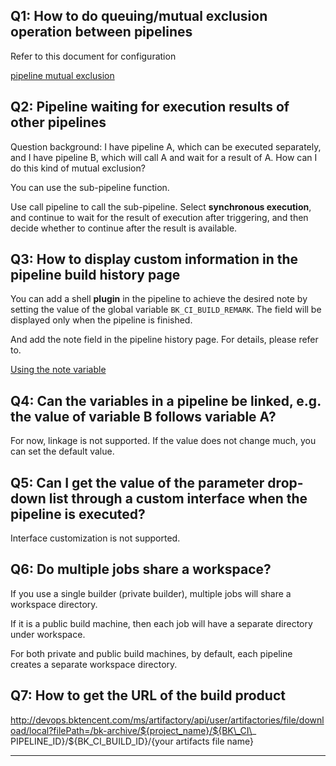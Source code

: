 ## Q1: How to do queuing/mutual exclusion operation between pipelines

Refer to this document for configuration

[pipeline mutual exclusion](../../../tutorials/scene/pipeline-exclusion-queue)



## Q2: Pipeline waiting for execution results of other pipelines

Question background: I have pipeline A, which can be executed separately, and I have pipeline B, which will call A and wait for a result of A. How can I do this kind of mutual exclusion?

You can use the sub-pipeline function.

Use call pipeline to call the sub-pipeline. Select **synchronous execution**, and continue to wait for the result of execution after triggering, and then decide whether to continue after the result is available.



## Q3: How to display custom information in the pipeline build history page

You can add a shell **plugin** in the pipeline to achieve the desired note by setting the value of the global variable `BK_CI_BUILD_REMARK`. The field will be displayed only when the pipeline is finished.

And add the note field in the pipeline history page. For details, please refer to.

[Using the note variable](../../../services/pipelines/pipeline-variables/pipeline-variables-remark)



## Q4: Can the variables in a pipeline be linked, e.g. the value of variable B follows variable A?

For now, linkage is not supported. If the value does not change much, you can set the default value.



## Q5: Can I get the value of the parameter drop-down list through a custom interface when the pipeline is executed?

Interface customization is not supported.



## Q6: Do multiple jobs share a workspace?

If you use a single builder (private builder), multiple jobs will share a workspace directory.

If it is a public build machine, then each job will have a separate directory under workspace.

For both private and public build machines, by default, each pipeline creates a separate workspace directory.



## Q7: How to get the URL of the build product

http://devops.bktencent.com/ms/artifactory/api/user/artifactories/file/download/local?filePath=/bk-archive/${project_name}/${BK\_CI\_ PIPELINE\_ID}/${BK\_CI\_BUILD\_ID}/{your artifacts file name}



---

